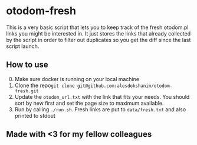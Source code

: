 # otodom-fresh

This is a very basic script that lets you to keep track of the fresh otodom.pl links
you might be interested in. It just stores the links that already collected by the script in order to filter out duplicates
so you get the diff since the last script launch.


## How to use
0. Make sure docker is running on your local machine
1. Clone the repo```git clone git@github.com:alesdokshanin/otodom-fresh.git```
2. Update the `otodom_url.txt` with the link that fits your needs. 
You should sort by new first and set the page size to maximum available.
3. Run by calling `./run.sh`. Fresh links are put to `data/fresh.txt` and also printed to stdout


## Made with <3 for my fellow colleagues